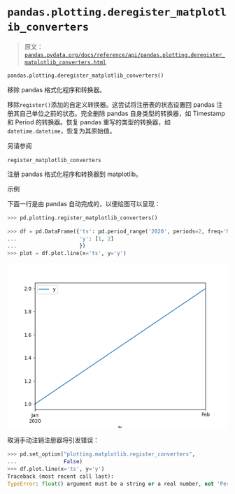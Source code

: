 # `pandas.plotting.deregister_matplotlib_converters`

> 原文：[`pandas.pydata.org/docs/reference/api/pandas.plotting.deregister_matplotlib_converters.html`](https://pandas.pydata.org/docs/reference/api/pandas.plotting.deregister_matplotlib_converters.html)

```py
pandas.plotting.deregister_matplotlib_converters()
```

移除 pandas 格式化程序和转换器。

移除`register()`添加的自定义转换器。这尝试将注册表的状态设置回 pandas 注册其自己单位之前的状态。完全删除 pandas 自身类型的转换器，如 Timestamp 和 Period 的转换器。恢复 pandas 重写的类型的转换器，如`datetime.datetime`，恢复为其原始值。

另请参阅

`register_matplotlib_converters`

注册 pandas 格式化程序和转换器到 matplotlib。

示例

下面一行是由 pandas 自动完成的，以便绘图可以呈现：

```py
>>> pd.plotting.register_matplotlib_converters() 
```

```py
>>> df = pd.DataFrame({'ts': pd.period_range('2020', periods=2, freq='M'),
...                    'y': [1, 2]
...                    })
>>> plot = df.plot.line(x='ts', y='y') 
```

![../../_images/pandas-plotting-deregister_matplotlib_converters-1.png](img/c92bcdc2b2e4e2f241f6df217788a55a.png)

取消手动注销注册器将引发错误：

```py
>>> pd.set_option("plotting.matplotlib.register_converters",
...               False)  
>>> df.plot.line(x='ts', y='y')  
Traceback (most recent call last):
TypeError: float() argument must be a string or a real number, not 'Period' 
```
